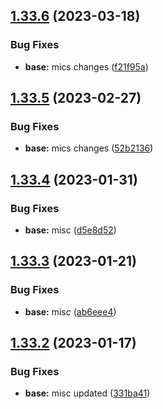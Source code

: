 ## [1.33.6](https://github.com/umgbhalla/dotstow/compare/v1.33.5...v1.33.6) (2023-03-18)


### Bug Fixes

* **base:** mics changes ([f21f95a](https://github.com/umgbhalla/dotstow/commit/f21f95a426d2226120c4aafaa902db5f3a0ff8c7))



## [1.33.5](https://github.com/umgbhalla/dotstow/compare/v1.33.4...v1.33.5) (2023-02-27)


### Bug Fixes

* **base:** mics changes ([52b2136](https://github.com/umgbhalla/dotstow/commit/52b2136d7aa46d8fa6a9af42826782e84c38e45d))



## [1.33.4](https://github.com/umgbhalla/dotstow/compare/v1.33.3...v1.33.4) (2023-01-31)


### Bug Fixes

* **base:** misc ([d5e8d52](https://github.com/umgbhalla/dotstow/commit/d5e8d52aa4b45e83d8f6c875a94aae97108b45b2))



## [1.33.3](https://github.com/umgbhalla/dotstow/compare/v1.33.2...v1.33.3) (2023-01-21)


### Bug Fixes

* **base:** misc ([ab6eee4](https://github.com/umgbhalla/dotstow/commit/ab6eee43f09dd56c5e2584c67e63201601dce79f))



## [1.33.2](https://github.com/umgbhalla/dotstow/compare/v1.33.1...v1.33.2) (2023-01-17)


### Bug Fixes

* **base:** misc updated ([331ba41](https://github.com/umgbhalla/dotstow/commit/331ba4108de3f611e671ac0491833a6e11b75edb))



